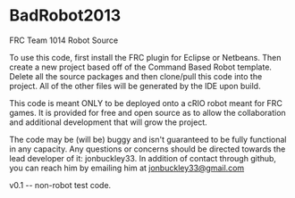 BadRobot2013
============

FRC Team 1014 Robot Source

To use this code, first install the FRC plugin for Eclipse or Netbeans. Then create a new project based off of the Command Based Robot template. Delete all the source packages and then clone/pull this code into the project. All of the other files will be generated by the IDE upon build. 

This code is meant ONLY to be deployed onto a cRIO robot meant for FRC games. It is provided for free and open source as to allow the collaboration and additional development that will grow the project. 

The code may be (will be) buggy and isn't guaranteed to be fully functional in any capacity. Any questions or concerns should be directed towards the lead developer of it: jonbuckley33. In addition of contact through github, you can reach him by emailing him at jonbuckley33@gmail.com

v0.1 -- non-robot test code.
